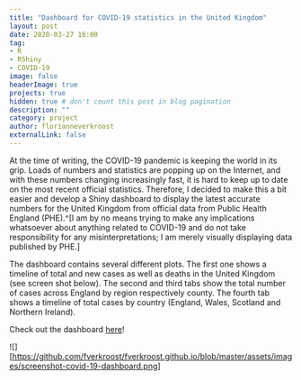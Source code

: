 ```yaml
---
title: "Dashboard for COVID-19 statistics in the United Kingdom"
layout: post
date: 2020-03-27 16:00
tag: 
- R
- RShiny
- COVID-19
image: false
headerImage: true
projects: true
hidden: true # don't count this post in blog pagination
description: ""
category: project
author: florianneverkroost
externalLink: false
---
```


At the time of writing, the COVID-19 pandemic is keeping the world in its grip. 
Loads of numbers and statistics are popping up on the Internet, and with these numbers changing increasingly fast, 
it is hard to keep up to date on the most recent official statistics. Therefore, I decided to make this a bit easier and 
develop a Shiny dashboard to display the latest accurate numbers for the United Kingdom from official data from Public Health England (PHE).^[I am by no means trying to make any implications whatsoever about anything related to COVID-19 and do not take responsibility for any misinterpretations; I am merely visually displaying data published by PHE.]

The dashboard contains several different plots. The first one shows a timeline of total and new cases as well as deaths in the 
United Kingdom (see screen shot below). The second and third tabs show the total number of cases across England by region respectively county. The fourth tab shows a timeline of total cases by country (England, Wales, Scotland and Northern Ireland). 

Check out the dashboard [here](https://fverkroost.shinyapps.io/COVID19intheUnitedKingdom/)!

![][https://github.com/fverkroost/fverkroost.github.io/blob/master/assets/images/screenshot-covid-19-dashboard.png]



